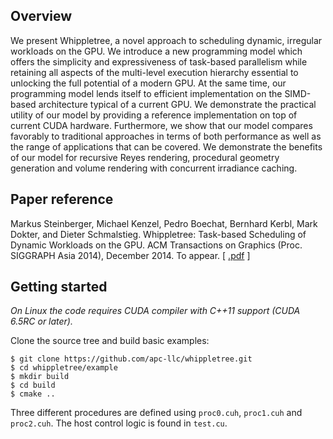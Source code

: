 ## Overview

We present Whippletree, a novel approach to scheduling dynamic, irregular workloads on the GPU.
We introduce a new programming model which offers the simplicity and expressiveness of task-based
parallelism while retaining all aspects of the multi-level execution hierarchy essential to 
unlocking the full potential of a modern GPU. At the same time, our programming model lends 
itself to efficient implementation on the SIMD-based architecture typical of a current GPU. 
We demonstrate the practical utility of our model by providing a reference implementation on top 
of current CUDA hardware. Furthermore, we show that our model compares favorably to traditional 
approaches in terms of both performance as well as the range of applications that can be covered. 
We demonstrate the benefits of our model for recursive Reyes rendering, procedural geometry 
generation and volume rendering with concurrent irradiance caching.

## Paper reference

Markus Steinberger, Michael Kenzel, Pedro Boechat, Bernhard Kerbl, Mark Dokter, and Dieter Schmalstieg.
Whippletree: Task-based Scheduling of Dynamic Workloads on the GPU.
ACM Transactions on Graphics (Proc. SIGGRAPH Asia 2014), December 2014. To appear. \[ [.pdf](http://data.icg.tugraz.at/~dieter/publications/Schmalstieg_286.pdf ".pdf") \]

## Getting started

*On Linux the code requires CUDA compiler with C++11 support (CUDA 6.5RC or later).*

Clone the source tree and build basic examples:

```
$ git clone https://github.com/apc-llc/whippletree.git
$ cd whippletree/example
$ mkdir build
$ cd build
$ cmake ..
```

Three different procedures are defined using `proc0.cuh`, `proc1.cuh` and `proc2.cuh`. The host control logic is found in `test.cu`.

